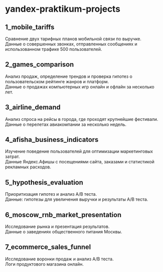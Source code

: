 # yandex-praktikum-projects
## 1_mobile_tariffs
Сравнение двух тарифных планов мобильной связи по выручке.  
Данные о совершенных звонках, отправленных сообщениях и использованном трафике 500 пользователей.   

## 2_games_comparison
Анализ продаж, определение трендов и проверка гипотез о пользовательском рейтинге жанров и платформ.  
Данные о продажах компьютерных игр онлайн и офлайн за несколько лет.  

## 3_airline_demand
Анализ спроса на рейсы в города, где проходят крупнейшие фестивали.  
Данные о перелетах авиакомпании за несколько недель.  

## 4_afisha_business_indicators
Изучение поведение пользователей для оптимизации маркетинговых затрат.  
Данные Яндекс.Афишы с посещениями сайта, заказами и статистикой рекламных расходов.  

## 5_hypothesis_evaluation
Приоритизация гипотез и анализ А/В теста.  
Данные: гипотезы для увеличения выручки и результаты А/В теста.  

## 6_moscow_rnb_market_presentation
Исследование рынка и презентация результатов.  
Данные о заведениях общественного питания Москвы.  

## 7_ecommerce_sales_funnel
Исследование воронки продаж и анализ А/В теста.  
Логи продуктового магазина онлайн.  
